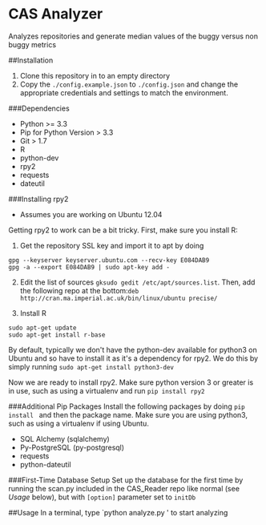 CAS Analyzer
==========

Analyzes repositories and generate median values of the buggy versus non buggy metrics

##Installation
1. Clone this repository in to an empty directory
2. Copy the `./config.example.json` to `./config.json` and change the 
appropriate credentials and settings to match the environment.

###Dependencies
* Python  >= 3.3
* Pip for Python Version > 3.3
* Git > 1.7
* R
* python-dev
* rpy2
* requests
* dateutil 

###Installing rpy2
* Assumes you are working on Ubuntu 12.04

Getting rpy2 to work can be a bit tricky. First, make sure you install R:
1. Get the repository SSL key and import it to apt by doing 

  ```
  gpg --keyserver keyserver.ubuntu.com --recv-key E084DAB9 
  gpg -a --export E084DAB9 | sudo apt-key add -
  ```
     
2. Edit the list of sources `gksudo gedit /etc/apt/sources.list`. 
   Then, add the following repo at the bottom:`deb http://cran.ma.imperial.ac.uk/bin/linux/ubuntu precise/`

3. Install R 

  ```
  sudo apt-get update 
  sudo apt-get install r-base
  ```

By default, typically we don't have the python-dev available for python3 on Ubuntu and so have to
install it as it's a dependency for rpy2. We do this by simply running `sudo apt-get install python3-dev`
  
Now we are ready to install rpy2. Make sure python version 3 or greater is in use, such as using
a virtualenv and run `pip install rpy2`

###Additional Pip Packages
Install the following packages by doing `pip install `  and then the package 
name. Make sure you are using python3, such as using a virtualenv if using Ubuntu.

* SQL Alchemy (sqlalchemy)
* Py-PostgreSQL (py-postgresql)
* requests
* python-dateutil

###First-Time Database Setup
Set up the database for the first time by running the scan.py included in the CAS_Reader
repo like normal (see *Usage* below), but with
`[option]` parameter set to `initDb`

##Usage
In a terminal, type `python analyze.py ' to start analyzing

